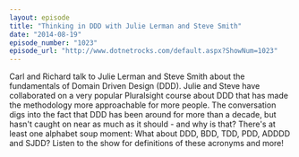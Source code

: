 ```yaml
---
layout: episode
title: "Thinking in DDD with Julie Lerman and Steve Smith"
date: "2014-08-19"
episode_number: "1023"
episode_url: "http://www.dotnetrocks.com/default.aspx?ShowNum=1023"
---
```


Carl and Richard talk to Julie Lerman and Steve Smith about the fundamentals of Domain Driven Design (DDD). Julie and Steve have collaborated on a very popular Pluralsight course about DDD that has made the methodology more approachable for more people. The conversation digs into the fact that DDD has been around for more than a decade, but hasn't caught on near as much as it should - and why is that? There's at least one alphabet soup moment: What about DDD, BDD, TDD, PDD, ADDDD and SJDD? Listen to the show for definitions of these acronyms and more! 
